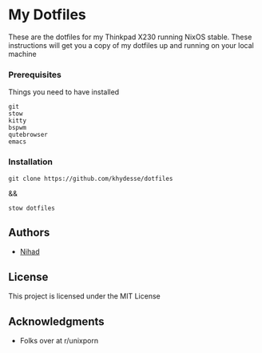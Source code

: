 
# My Dotfiles

These are the dotfiles for my Thinkpad X230 running NixOS stable.
These instructions will get you a copy of my dotfiles up and running on your local machine

### Prerequisites

Things you need to have installed

```
git
stow
kitty
bspwm
qutebrowser
emacs
```

### Installation

```
git clone https://github.com/khydesse/dotfiles
```
&& 
```
stow dotfiles
```

## Authors

* [Nihad](https://github.com/n1had5/)


## License

This project is licensed under the MIT License

## Acknowledgments

* Folks over at r/unixporn
